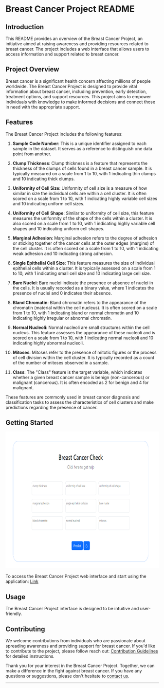 # Breast Cancer Project README

## Introduction

This README provides an overview of the Breast Cancer Project, an initiative aimed at raising awareness and providing resources related to breast cancer. The project includes a web interface that allows users to access information and support related to breast cancer.

## Project Overview

Breast cancer is a significant health concern affecting millions of people worldwide. The Breast Cancer Project is designed to provide vital information about breast cancer, including prevention, early detection, treatment options, and support resources. This project aims to empower individuals with knowledge to make informed decisions and connect those in need with the appropriate support.

## Features

The Breast Cancer Project includes the following  features:

1. **Sample Code Number**: This is a unique identifier assigned to each sample in the dataset. It serves as a reference to distinguish one data point from another.

2. **Clump Thickness**: Clump thickness is a feature that represents the thickness of the clumps of cells found in a breast cancer sample. It is typically measured on a scale from 1 to 10, with 1 indicating thin clumps and 10 indicating thick clumps.

3. **Uniformity of Cell Size**: Uniformity of cell size is a measure of how similar in size the individual cells are within a cell cluster. It is often scored on a scale from 1 to 10, with 1 indicating highly variable cell sizes and 10 indicating uniform cell sizes.

4. **Uniformity of Cell Shape**: Similar to uniformity of cell size, this feature measures the uniformity of the shape of the cells within a cluster. It is also scored on a scale from 1 to 10, with 1 indicating highly variable cell shapes and 10 indicating uniform cell shapes.

5. **Marginal Adhesion**: Marginal adhesion refers to the degree of adhesion or sticking together of the cancer cells at the outer edges (margins) of the cell cluster. It is often scored on a scale from 1 to 10, with 1 indicating weak adhesion and 10 indicating strong adhesion.

6. **Single Epithelial Cell Size**: This feature measures the size of individual epithelial cells within a cluster. It is typically assessed on a scale from 1 to 10, with 1 indicating small cell size and 10 indicating large cell size.

7. **Bare Nuclei**: Bare nuclei indicate the presence or absence of nuclei in the cells. It is usually recorded as a binary value, where 1 indicates the presence of nuclei and 0 indicates their absence.

8. **Bland Chromatin**: Bland chromatin refers to the appearance of the chromatin (material within the cell nucleus). It is often scored on a scale from 1 to 10, with 1 indicating bland or normal chromatin and 10 indicating highly irregular or abnormal chromatin.

9. **Normal Nucleoli**: Normal nucleoli are small structures within the cell nucleus. This feature assesses the appearance of these nucleoli and is scored on a scale from 1 to 10, with 1 indicating normal nucleoli and 10 indicating highly abnormal nucleoli.

10. **Mitoses**: Mitoses refer to the presence of mitotic figures or the process of cell division within the cell cluster. It is typically recorded as a count of the number of mitoses observed in a sample.

11. **Class**: The "Class" feature is the target variable, which indicates whether a given breast cancer sample is benign (non-cancerous) or malignant (cancerous). It is often encoded as 2 for benign and 4 for malignant.

These features are commonly used in breast cancer diagnosis and classification tasks to assess the characteristics of cell clusters and make predictions regarding the presence of cancer.

## Getting Started

<img src="static/interface.png" width="800" height="450">

To access the Breast Cancer Project web interface and start using the application:
[Link](x)

## Usage

The Breast Cancer Project interface is designed to be intuitive and user-friendly.


## Contributing

We welcome contributions from individuals who are passionate about spreading awareness and providing support for breast cancer. If you'd like to contribute to the project, please follow reach out: [Contribution Guidelines](mailto:oyekuabdulquadri123@email.com:) for detailed instructions.


Thank you for your interest in the Breast Cancer Project. Together, we can make a difference in the fight against breast cancer. If you have any questions or suggestions, please don't hesitate to [contact us](mailto:oyekuabdulquadri123@email.com:).


---



